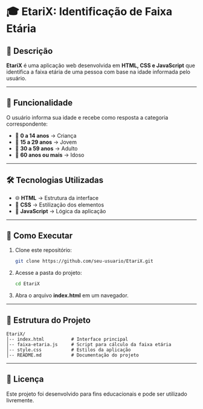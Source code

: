 # 🎓 EtariX: Identificação de Faixa Etária

## 📌 Descrição
**EtariX** é uma aplicação web desenvolvida em **HTML, CSS e JavaScript** que identifica a faixa etária de uma pessoa com base na idade informada pelo usuário.

---

## 🎯 Funcionalidade
O usuário informa sua idade e recebe como resposta a categoria correspondente:
- 🧒 **0 a 14 anos** → Criança
- 🧑 **15 a 29 anos** → Jovem
- 🧔 **30 a 59 anos** → Adulto
- 👴 **60 anos ou mais** → Idoso

---

## 🛠 Tecnologias Utilizadas
- 🌐 **HTML** → Estrutura da interface
- 🎨 **CSS** → Estilização dos elementos
- 🚀 **JavaScript** → Lógica da aplicação

---

## 🚀 Como Executar
1. Clone este repositório:
   ```bash
   git clone https://github.com/seu-usuario/EtariX.git
   ```
2. Acesse a pasta do projeto:
   ```bash
   cd EtariX
   ```
3. Abra o arquivo **index.html** em um navegador.

---

## 📂 Estrutura do Projeto
```
EtariX/
│-- index.html          # Interface principal
│-- faixa-etaria.js     # Script para cálculo da faixa etária
│-- style.css           # Estilos da aplicação
│-- README.md           # Documentação do projeto
```

---

## 📜 Licença
Este projeto foi desenvolvido para fins educacionais e pode ser utilizado livremente.

